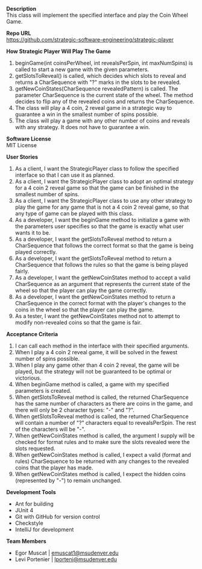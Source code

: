 **Description** <br />
This class will implement the specified interface and play the Coin Wheel Game.

**Repo URL** <br />
https://github.com/strategic-software-engineering/strategic-player

**How Strategic Player Will Play The Game** <br />
1. beginGame(int coinsPerWheel, int revealsPerSpin, int maxNumSpins) is called to start a new game with the given parameters.
2. getSlotsToReveal() is called, which decides which slots to reveal and returns a CharSequence with "?" marks in the slots to be revealed.
3. getNewCoinStates(CharSequence revealedPattern) is called. The parameter CharSequence is the current state of the wheel. The method decides to flip any of the revealed coins and returns the CharSequence.
4. The class will play a 4 coin, 2 reveal game in a strategic way to guarantee a win in the smallest number of spins possible.
5. The class will play a game with any other number of coins and reveals with any strategy. It does not have to guarantee a win.

**Software License** <br />
MIT License

**User Stories** <br />
1. As a client, I want the StrategicPlayer class to follow the specified interface so that I can use it as planned. <br />
2. As a client, I want the StrategicPlayer class to adopt an optimal strategy for a 4 coin 2 reveal game so that the game can be finished in the smallest number of spins.
3. As a client, I want the StrategicPlayer class to use any other strategy to play the game for any game that is not a 4 coin 2 reveal game, so that any type of game can be played with this class.
4. As a developer, I want the beginGame method to initialize a game with the parameters user specifies so that the game is exactly what user wants it to be.
5. As a developer, I want the getSlotsToReveal method to return a CharSequence that follows the correct format so that the game is being played correctly.
6. As a developer, I want the getSlotsToReveal method to return a CharSequence that follows the rules so that the game is being played fairly.
7. As a developer, I want the getNewCoinStates method to accept a valid CharSequence as an argument that represents the current state of the wheel so that the player can play the game correctly.
8. As a developer, I want the getNewCoinStates method to return a CharSequence in the correct format with the player's changes to the coins in the wheel so that the player can play the game.
9. As a tester, I want the getNewCoinStates method not to attempt to modify non-revealed coins so that the game is fair.

**Acceptance Criteria** <br />
1. I can call each method in the interface with their specified arguments.
2. When I play a 4 coin 2 reveal game, it will be solved in the fewest number of spins possible.
3. When I play any game other than 4 coin 2 reveal, the game will be played, but the strategy will not be guaranteed to be optimal or victorious.
4. When beginGame method is called, a game with my specified parameters is created.
5. When getSlotsToReveal method is called, the returned CharSequence has the same number of characters as there are coins in the game, and there will only be 2 character types: "-" and "?".
6. When getSlotsToReveal method is called, the returned CharSequence will contain a number of "?" characters equal to revealsPerSpin. The rest of the characters will be "-".
7. When getNewCoinStates method is called, the argument I supply will be checked for format rules and to make sure the slots revealed were the slots requested.
8. When getNewCoinStates method is called, I expect a valid (format and rules) CharSequence to be returned with any changes to the revealed coins that the player has made.
9. When getNewCoinStates method is called, I expect the hidden coins (represented by "-") to remain unchanged.


**Development Tools** <br />
* Ant for building
* JUnit 4
* Git with GitHub for version control
* Checkstyle
* IntelliJ for development

**Team Members** <br />
- Egor Muscat | emuscat1@msudenver.edu
- Levi Portenier | lporteni@msudenver.edu
